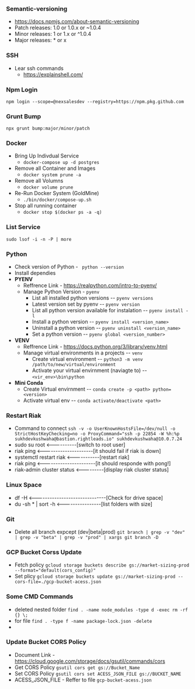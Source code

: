 ### Semantic-versioning
- https://docs.npmjs.com/about-semantic-versioning
- Patch releases: 1.0 or 1.0.x or ~1.0.4
- Minor releases: 1 or 1.x or ^1.0.4
- Major releases: * or x

### SSH
- Lear ssh commands
  - https://explainshell.com/
### Npm Login
```
npm login --scope=@nexsalesdev --registry=https://npm.pkg.github.com
```

### Grunt Bump
``` npx grunt bump:major/minor/patch ```

### Docker
- Bring Up Indivdual Service
  - ``` docker-compose up -d postgres ```
- Remove all Container and Images
  - ``` docker system prune -a ```
- Remove all Volumns
  - ``` docker volume prune ```
- Re-Run Docker System (GoldMine)
  - ``` ./bin/docker/compose-up.sh ```
- Stop all running container
  - ```docker stop $(docker ps -a -q)```


### List Service
``` sudo lsof -i -n -P | more ```

### Python
- Check version of Python  - ``` python --version``` 
- Install dependies
- **PYENV**
  - Reffrence Link - https://realpython.com/intro-to-pyenv/
  - Manage Python Version - ```pyenv```
    - List all installed python versions -- ```pyenv versions```
    - Latest version set by pyenv -- ```pyenv version```
    - List all python version available for instalation -- ```pyenv install -l```
    - Install a python version -- ```pyenv install <version_name>```
    - Uninstall a python version -- ```pyenv uninstall <version_name>```
    - Set a python version -- ```pyenv global <version_number>```
- **VENV**
  - Reffrence Link - https://docs.python.org/3/library/venv.html
  - Manage virtual environments in a projects -- ```venv```
    - Create virtual environment -- ```python3 -m venv /path/to/new/virtual/environment```
    - Activate your virtual envirnment (naviagte to) --  ```<vir_env>\bin\python```
- **Mini Conda**
  - Create Virtual envirnment -- ```conda create -p <path> python=<version>```
  - Activate virtual env -- ```conda activate/deactivate <path>```

### Restart Riak
  - Command to connect ```ssh -v -o UserKnownHostsFile=/dev/null -o StrictHostKeyChecking=no -o ProxyCommand="ssh -p 22854 -W %h:%p sukhdevkushwaha@bastion.rightleads.io" sukhdevkushwaha@10.0.7.24```
  - sudo su root <----------[switch to root user]
  - riak ping <---------------------[it should fail if riak is down]
  - systemctl restart riak <-----------[restart riak]
  - riak ping <----------------------[it should responde with pong!]
  - riak-admin cluster status <---------[display riak cluster status]

### Linux Space
  - df -H <------------------------------[Check for drive space]
  - du -sh * | sort -h <----------------[list folders with size]

### Git
  - Delete all branch expcept (dev|beta|prod) ```git branch | grep -v "dev" | grep -v "beta" | grep -v "prod" | xargs git branch -D```

### GCP Bucket Corss Update
  - Fetch policy ```gcloud storage buckets describe gs://market-sizing-prod --format="default(cors_config)"```
  - Set plicy ```gcloud storage buckets update gs://market-sizing-prod --cors-file=./gcp-bucket-acess.json```

### Some CMD Commands
  - deleted nested folder ```find . -name node_modules -type d -exec rm -rf {} \;```
  - for file ```find . -type f -name package-lock.json -delete``` 
  - 

### Update Bucket CORS Policy
  - Document Link - https://cloud.google.com/storage/docs/gsutil/commands/cors
  - Get CORS Policy ```gsutil cors get gs://Bucket_Name```
  - Set CORS Policy ```gsutil cors set ACESS_JSON_FILE gs://BUCKET_NAME```
  - ACESS_JSON_FILE - Reffer to file ```gcp-bucket-acess.json```